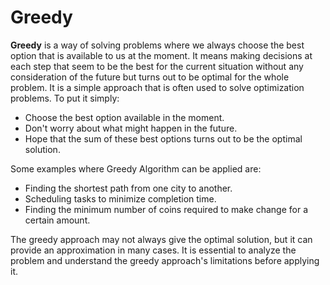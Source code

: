 # Greedy

**Greedy** is a way of solving problems where we always choose the best option that is available to us at the moment. It means making decisions at each step that seem to be the best for the current situation without any consideration of the future but turns out to be optimal for the whole problem. It is a simple approach that is often used to solve optimization problems. To put it simply:

- Choose the best option available in the moment.
- Don't worry about what might happen in the future.
- Hope that the sum of these best options turns out to be the optimal solution.

Some examples where Greedy Algorithm can be applied are:

- Finding the shortest path from one city to another.
- Scheduling tasks to minimize completion time.
- Finding the minimum number of coins required to make change for a certain amount.

The greedy approach may not always give the optimal solution, but it can provide an approximation in many cases. It is essential to analyze the problem and understand the greedy approach's limitations before applying it.
